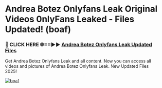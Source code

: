 # Andrea Botez Onlyfans Leak Original Videos 0nlyFans Leaked - Files Updated! (boaf)

<h3>🔴 CLICK HERE 🌐==►► <a href="https://tinyurl.com/3hn5wdd3" rel="nofollow">Andrea Botez Onlyfans Leak Updated Files</a></h3>

Get Andrea Botez Onlyfans Leak and all content. Now you can access all videos and pictures of Andrea Botez Onlyfans Leak. New Updated Files 2025!

[![boaf](https://i.imgur.com/4HnBqBT.gif)](https://tinyurl.com/3hn5wdd3)
